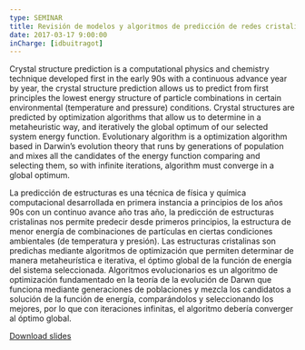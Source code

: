 ```yaml
---
type: SEMINAR
title: Revisión de modelos y algoritmos de predicción de redes cristalinas
date: 2017-03-17 9:00:00
inCharge: [idbuitragot]
---
```


Crystal structure prediction is a computational physics and chemistry technique developed first in the early 90s with a continuous advance year by year, the crystal structure prediction allows us to predict from first principles the lowest energy structure of particle combinations in certain environmental (temperature and pressure) conditions.
Crystal structures are predicted by optimization algorithms that allow us to determine in a metaheuristic way, and iteratively the global optimum of our selected system energy function.
Evolutionary algorithm is a optimization algorithm based in Darwin’s evolution theory that runs by generations of population and mixes all the candidates of the energy function comparing and selecting them, so with infinite iterations, algorithm must converge in a global optimum.

La predicción de estructuras es una técnica de física y química computacional desarrollada en primera instancia a principios de los años 90s con un continuo avance año tras año, la predicción de estructuras cristalinas nos permite predecir desde primeros principios, la estructura de menor energía de combinaciones de partículas en ciertas condiciones ambientales (de temperatura y presión).
Las estructuras cristalinas son predichas mediante algoritmos de optimización que permiten determinar de manera metaheurística e iterativa, el óptimo global de la función de energía del sistema seleccionada.
Algoritmos evolucionarios es un algoritmo de optimización fundamentado en la teoría de la evolución de Darwn que funciona mediante generaciones de poblaciones y mezcla los candidatos a solución de la función de energía, comparándolos y seleccionando los mejores, por lo que con iteraciones infinitas, el algoritmo debería converger al óptimo global.


[Download slides](seminar2.pdf)